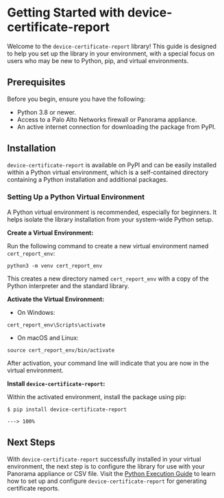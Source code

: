 # Getting Started with device-certificate-report

Welcome to the `device-certificate-report` library! This guide is designed to help you set up the library in your environment, with a special focus on users who may be new to Python, pip, and virtual environments.

## Prerequisites

Before you begin, ensure you have the following:

- Python 3.8 or newer.
- Access to a Palo Alto Networks firewall or Panorama appliance.
- An active internet connection for downloading the package from PyPI.

## Installation

`device-certificate-report` is available on PyPI and can be easily installed within a Python virtual environment, which is a self-contained directory containing a Python installation and additional packages.

### Setting Up a Python Virtual Environment

A Python virtual environment is recommended, especially for beginners. It helps isolate the library installation from your system-wide Python setup.

**Create a Virtual Environment:**

Run the following command to create a new virtual environment named `cert_report_env`:

<div class="termy">

```console
python3 -m venv cert_report_env
```

</div>

This creates a new directory named `cert_report_env` with a copy of the Python interpreter and the standard library.

**Activate the Virtual Environment:**

- On Windows:

<div class="termy">

```console
cert_report_env\Scripts\activate
```

</div>

- On macOS and Linux:

<div class="termy">

```console
source cert_report_env/bin/activate
```

</div>

After activation, your command line will indicate that you are now in the virtual environment.

**Install `device-certificate-report`:**

Within the activated environment, install the package using pip:

<div class="termy">

```console
$ pip install device-certificate-report

---> 100%
```

</div>

## Next Steps

With `device-certificate-report` successfully installed in your virtual environment, the next step is to configure the library for use with your Panorama appliance or CSV file. Visit the [Python Execution Guide](execution.md) to learn how to set up and configure `device-certificate-report` for generating certificate reports.